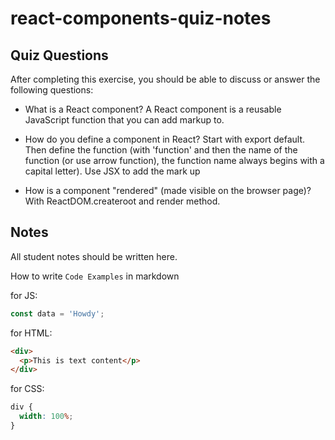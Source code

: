 # react-components-quiz-notes

## Quiz Questions

After completing this exercise, you should be able to discuss or answer the following questions:

- What is a React component?
  A React component is a reusable JavaScript function that you can add markup to.

- How do you define a component in React?
  Start with export default. Then define the function (with 'function' and then the name of the function (or use arrow function), the function name always begins with a capital letter). Use JSX to add the mark up

- How is a component "rendered" (made visible on the browser page)?
  With ReactDOM.createroot and render method.

## Notes

All student notes should be written here.

How to write `Code Examples` in markdown

for JS:

```javascript
const data = 'Howdy';
```

for HTML:

```html
<div>
  <p>This is text content</p>
</div>
```

for CSS:

```css
div {
  width: 100%;
}
```
